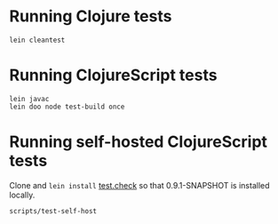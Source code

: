 # Running Clojure tests

```
lein cleantest
```

# Running ClojureScript tests

```
lein javac
lein doo node test-build once
```

# Running self-hosted ClojureScript tests

Clone and `lein install` [test.check](https://github.com/clojure/test.check) so that 0.9.1-SNAPSHOT is installed locally.
 
```
scripts/test-self-host
```
